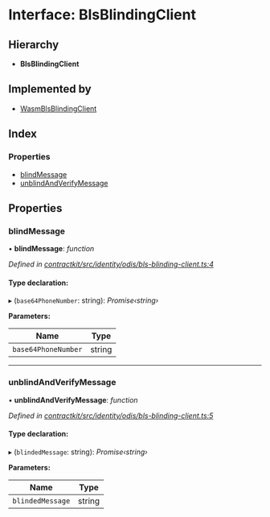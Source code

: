 # Interface: BlsBlindingClient

## Hierarchy

* **BlsBlindingClient**

## Implemented by

* [WasmBlsBlindingClient](../classes/_contractkit_src_identity_odis_bls_blinding_client_.wasmblsblindingclient.md)

## Index

### Properties

* [blindMessage](_contractkit_src_identity_odis_bls_blinding_client_.blsblindingclient.md#blindmessage)
* [unblindAndVerifyMessage](_contractkit_src_identity_odis_bls_blinding_client_.blsblindingclient.md#unblindandverifymessage)

## Properties

###  blindMessage

• **blindMessage**: *function*

*Defined in [contractkit/src/identity/odis/bls-blinding-client.ts:4](https://github.com/celo-org/celo-monorepo/blob/master/packages/contractkit/src/identity/odis/bls-blinding-client.ts#L4)*

#### Type declaration:

▸ (`base64PhoneNumber`: string): *Promise‹string›*

**Parameters:**

Name | Type |
------ | ------ |
`base64PhoneNumber` | string |

___

###  unblindAndVerifyMessage

• **unblindAndVerifyMessage**: *function*

*Defined in [contractkit/src/identity/odis/bls-blinding-client.ts:5](https://github.com/celo-org/celo-monorepo/blob/master/packages/contractkit/src/identity/odis/bls-blinding-client.ts#L5)*

#### Type declaration:

▸ (`blindedMessage`: string): *Promise‹string›*

**Parameters:**

Name | Type |
------ | ------ |
`blindedMessage` | string |
